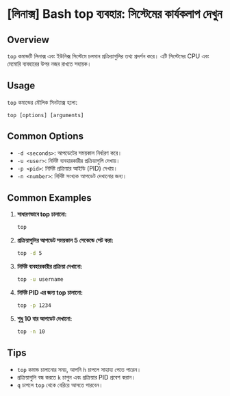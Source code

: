 # [লিনাক্স] Bash top ব্যবহার: সিস্টেমের কার্যকলাপ দেখুন

## Overview
`top` কমান্ডটি লিনাক্স এবং ইউনিক্স সিস্টেমে চলমান প্রক্রিয়াগুলির তথ্য প্রদর্শন করে। এটি সিস্টেমের CPU এবং মেমোরি ব্যবহারের উপর নজর রাখতে সহায়ক।

## Usage
`top` কমান্ডের মৌলিক সিনট্যাক্স হলো:

```
top [options] [arguments]
```

## Common Options
- `-d <seconds>`: আপডেটের সময়কাল নির্ধারণ করে।
- `-u <user>`: নির্দিষ্ট ব্যবহারকারীর প্রক্রিয়াগুলি দেখায়।
- `-p <pid>`: নির্দিষ্ট প্রক্রিয়ার আইডি (PID) দেখায়।
- `-n <number>`: নির্দিষ্ট সংখ্যক আপডেট দেখানোর জন্য।

## Common Examples
1. **সাধারণভাবে top চালানো:**
   ```bash
   top
   ```

2. **প্রক্রিয়াগুলির আপডেট সময়কাল 5 সেকেন্ডে সেট করা:**
   ```bash
   top -d 5
   ```

3. **নির্দিষ্ট ব্যবহারকারীর প্রক্রিয়া দেখানো:**
   ```bash
   top -u username
   ```

4. **নির্দিষ্ট PID এর জন্য top চালানো:**
   ```bash
   top -p 1234
   ```

5. **শুধু 10 বার আপডেট দেখানো:**
   ```bash
   top -n 10
   ```

## Tips
- `top` কমান্ড চালানোর সময়, আপনি `h` চাপলে সাহায্য পেতে পারেন।
- প্রক্রিয়াগুলি বন্ধ করতে `k` চাপুন এবং প্রক্রিয়ার PID প্রবেশ করান।
- `q` চাপলে `top` থেকে বেরিয়ে আসতে পারবেন।